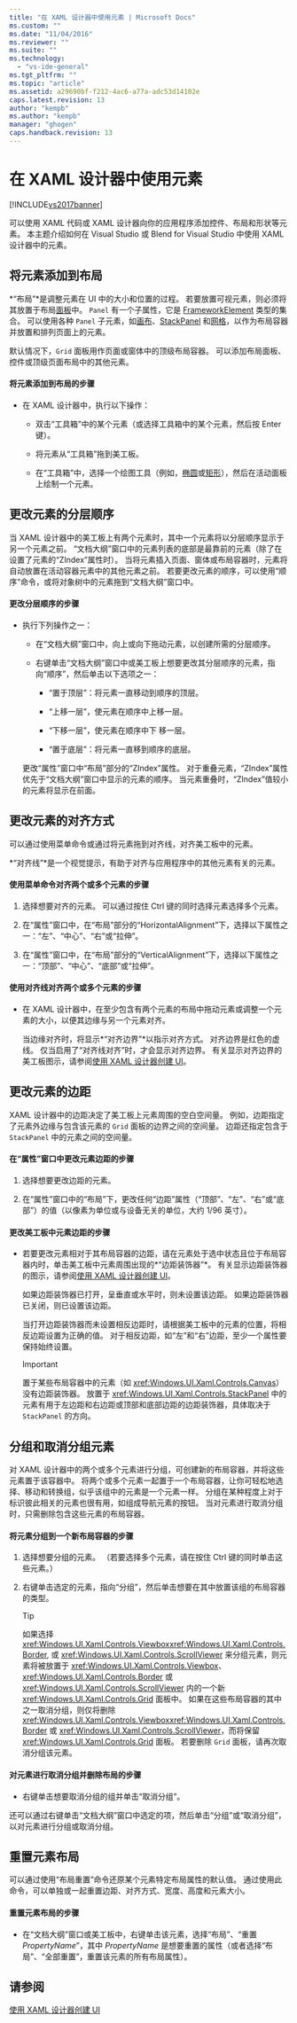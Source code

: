 ```yaml
---
title: "在 XAML 设计器中使用元素 | Microsoft Docs"
ms.custom: ""
ms.date: "11/04/2016"
ms.reviewer: ""
ms.suite: ""
ms.technology: 
  - "vs-ide-general"
ms.tgt_pltfrm: ""
ms.topic: "article"
ms.assetid: a29690bf-f212-4ac6-a77a-adc53d14102e
caps.latest.revision: 13
author: "kempb"
ms.author: "kempb"
manager: "ghogen"
caps.handback.revision: 13
---
```

# 在 XAML 设计器中使用元素
[!INCLUDE[vs2017banner](../code-quality/includes/vs2017banner.md)]

可以使用 XAML 代码或 XAML 设计器向你的应用程序添加控件、布局和形状等元素。  本主题介绍如何在 Visual Studio 或 Blend for Visual Studio 中使用 XAML 设计器中的元素。  
  
## 将元素添加到布局  
 *“布局”*是调整元素在 UI 中的大小和位置的过程。  若要放置可视元素，则必须将其放置于布局[面板](http://msdn.microsoft.com/library/windows/apps/windows.ui.xaml.controls.panel.aspx)中。  `Panel` 有一个子属性，它是 [FrameworkElement](http://msdn.microsoft.com/library/windows/apps/br208706.aspx) 类型的集合。  可以使用各种 `Panel` 子元素，如[画布](http://msdn.microsoft.com/library/windows/apps/windows.ui.xaml.controls.canvas.aspx)、[StackPanel](http://msdn.microsoft.com/library/windows/apps/windows.ui.xaml.controls.stackpanel.aspx) 和[网格](http://msdn.microsoft.com/library/windows/apps/windows.ui.xaml.controls.grid.aspx)，以作为布局容器并放置和排列页面上的元素。  
  
 默认情况下，`Grid` 面板用作页面或窗体中的顶级布局容器。  可以添加布局面板、控件或顶级页面布局中的其他元素。  
  
#### 将元素添加到布局的步骤  
  
-   在 XAML 设计器中，执行以下操作：  
  
    -   双击“工具箱”中的某个元素（或选择工具箱中的某个元素，然后按 Enter 键）。  
  
    -   将元素从“工具箱”拖到美工板。  
  
    -   在“工具箱”中，选择一个绘图工具（例如，[椭圆](http://msdn.microsoft.com/library/windows/apps/windows.ui.xaml.shapes.ellipse.aspx)或[矩形](http://msdn.microsoft.com/library/windows/apps/windows.ui.xaml.shapes.rectangle.aspx)），然后在活动面板上绘制一个元素。  
  
## 更改元素的分层顺序  
 当 XAML 设计器中的美工板上有两个元素时，其中一个元素将以分层顺序显示于另一个元素之前。  “文档大纲”窗口中的元素列表的底部是最靠前的元素（除了在设置了元素的“ZIndex”属性时）。  当将元素插入页面、窗体或布局容器时，元素将自动放置在活动容器元素中的其他元素之前。  若要更改元素的顺序，可以使用“顺序”命令，或将对象树中的元素拖到“文档大纲”窗口中。  
  
#### 更改分层顺序的步骤  
  
-   执行下列操作之一：  
  
    -   在“文档大纲”窗口中，向上或向下拖动元素，以创建所需的分层顺序。  
  
    -   右键单击“文档大纲”窗口中或美工板上想要更改其分层顺序的元素，指向“顺序”，然后单击以下选项之一：  
  
        -   “置于顶层”：将元素一直移动到顺序的顶层。  
  
        -   “上移一层”，使元素在顺序中上移一层。  
  
        -   “下移一层”，使元素在顺序中下 移一层。  
  
        -   “置于底层”：将元素一直移到顺序的底层。  
  
     更改“属性”窗口中“布局”部分的“ZIndex”属性。  对于重叠元素，“ZIndex”属性优先于“文档大纲”窗口中显示的元素的顺序。  当元素重叠时，“ZIndex”值较小的元素将显示在前面。  
  
## 更改元素的对齐方式  
 可以通过使用菜单命令或通过将元素拖到对齐线，对齐美工板中的元素。  
  
 *“对齐线”*是一个视觉提示，有助于对齐与应用程序中的其他元素有关的元素。  
  
#### 使用菜单命令对齐两个或多个元素的步骤  
  
1.  选择想要对齐的元素。  可以通过按住 Ctrl 键的同时选择元素选择多个元素。  
  
2.  在“属性”窗口中，在“布局”部分的“HorizontalAlignment”下，选择以下属性之一：“左”、“中心”、“右”或“拉伸”。  
  
3.  在“属性”窗口中，在“布局”部分的“VerticalAlignment”下，选择以下属性之一：“顶部”、“中心”、“底部”或“拉伸”。  
  
#### 使用对齐线对齐两个或多个元素的步骤  
  
-   在 XAML 设计器中，在至少包含有两个元素的布局中拖动元素或调整一个元素的大小，以便其边缘与另一个元素对齐。  
  
     当边缘对齐时，将显示*“对齐边界”*以指示对齐方式。  对齐边界是红色的虚线。  仅当启用了“对齐线对齐”时，才会显示对齐边界。  有关显示对齐边界的美工板图示，请参阅[使用 XAML 设计器创建 UI](../designers/creating-a-ui-by-using-xaml-designer-in-visual-studio.md)。  
  
## 更改元素的边距  
 XAML 设计器中的边距决定了美工板上元素周围的空白空间量。  例如，边距指定了元素外边缘与包含该元素的 `Grid` 面板的边界之间的空间量。  边距还指定包含于 `StackPanel` 中的元素之间的空间量。  
  
#### 在“属性”窗口中更改元素边距的步骤  
  
1.  选择想要更改边距的元素。  
  
2.  在“属性”窗口中的“布局”下，更改任何“边距”属性（“顶部”、“左”、“右”或“底部”）的值（以像素为单位或与设备无关的单位，大约 1\/96 英寸）。  
  
#### 更改美工板中元素边距的步骤  
  
-   若要更改元素相对于其布局容器的边距，请在元素处于选中状态且位于布局容器内时，单击美工板中元素周围出现的*“边距装饰器”*。  有关显示边距装饰器的图示，请参阅[使用 XAML 设计器创建 UI](../designers/creating-a-ui-by-using-xaml-designer-in-visual-studio.md)。  
  
     如果边距装饰器已打开，呈垂直或水平时，则未设置该边距。  如果边距装饰器已关闭，则已设置该边距。  
  
     当打开边距装饰器而未设置相反边距时，请根据美工板中的元素的位置，将相反边距设置为正确的值。  对于相反边距，如“左”和“右”边距，至少一个属性要保持始终设置。  
  
    > [!IMPORTANT]
    >  置于某些布局容器中的元素（如 <xref:Windows.UI.Xaml.Controls.Canvas>）没有边距装饰器。  放置于 <xref:Windows.UI.Xaml.Controls.StackPanel> 中的元素有用于左边距和右边距或顶部和底部边距的边距装饰器，具体取决于 `StackPanel` 的方向。  
  
## 分组和取消分组元素  
 对 XAML 设计器中的两个或多个元素进行分组，可创建新的布局容器，并将这些元素置于该容器中。  将两个或多个元素一起置于一个布局容器，让你可轻松地选择、移动和转换组，似乎该组中的元素是一个元素一样。  分组在某种程度上对于标识彼此相关的元素也很有用，如组成导航元素的按钮。  当对元素进行取消分组时，只需删除包含这些元素的布局容器。  
  
#### 将元素分组到一个新布局容器的步骤  
  
1.  选择想要分组的元素。  （若要选择多个元素，请在按住 Ctrl 键的同时单击这些元素。）  
  
2.  右键单击选定的元素，指向“分组”，然后单击想要在其中放置该组的布局容器的类型。  
  
    > [!TIP]
    >  如果选择 <xref:Windows.UI.Xaml.Controls.Viewbox><xref:Windows.UI.Xaml.Controls.Border>, 或 <xref:Windows.UI.Xaml.Controls.ScrollViewer> 来分组元素，则元素将被放置于 <xref:Windows.UI.Xaml.Controls.Viewbox>、<xref:Windows.UI.Xaml.Controls.Border> 或 <xref:Windows.UI.Xaml.Controls.ScrollViewer> 内的一个新 <xref:Windows.UI.Xaml.Controls.Grid> 面板中。  如果在这些布局容器的其中之一取消分组，则仅将删除 <xref:Windows.UI.Xaml.Controls.Viewbox><xref:Windows.UI.Xaml.Controls.Border> 或 <xref:Windows.UI.Xaml.Controls.ScrollViewer>，而将保留 <xref:Windows.UI.Xaml.Controls.Grid> 面板。  若要删除 `Grid` 面板，请再次取消分组该元素。  
  
#### 对元素进行取消分组并删除布局的步骤  
  
-   右键单击想要取消分组的组并单击“取消分组”。  
  
 还可以通过右键单击“文档大纲”窗口中选定的项，然后单击“分组”或“取消分组”，以对元素进行分组或取消分组。  
  
## 重置元素布局  
 可以通过使用“布局重置”命令还原某个元素特定布局属性的默认值。  通过使用此命令，可以单独或一起重置边距、对齐方式、宽度、高度和元素大小。  
  
#### 重置元素布局的步骤  
  
-   在“文档大纲”窗口或美工板中，右键单击该元素，选择“布局”、“重置 *PropertyName*”，其中 *PropertyName* 是想要重置的属性（或者选择“布局”、“全部重置”，重置该元素的所有布局属性）。  
  
## 请参阅  
 [使用 XAML 设计器创建 UI](../designers/creating-a-ui-by-using-xaml-designer-in-visual-studio.md)